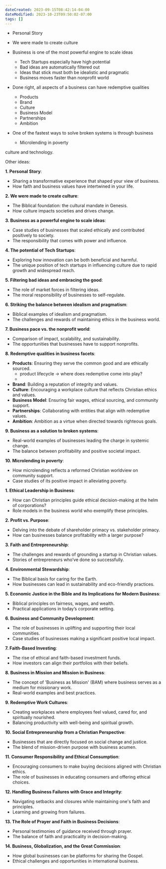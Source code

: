 ```yaml
---
dateCreated: 2023-09-15T08:42:14-04:00
dateModified: 2023-10-23T09:50:02-07:00
tags: []
---
```


- Personal Story
- We were made to create culture
- Business is one of the most powerful engine to scale ideas
	- Tech Startups especially have high potential
	- Bad ideas are automatically filtered out
	- Ideas that stick must both be idealistic and pragmatic
	- Business moves faster than nonprofit world
	
- Done right, all aspects of a business can have redemptive qualities
	- Products
	- Brand
	- Culture
	- Business Model
	- Partnerships
	- Ambition

- One of the fastest ways to solve broken systems is through business
	- Microlending in poverty

culture and technology.

Other ideas:

**1. Personal Story**:

- Sharing a transformative experience that shaped your view of business.
- How faith and business values have intertwined in your life.

**2. We were made to create culture**:

- The Biblical foundation: the cultural mandate in Genesis.
- How culture impacts societies and drives change.

**3. Business as a powerful engine to scale ideas**:

- Case studies of businesses that scaled ethically and contributed positively to society.
- The responsibility that comes with power and influence.

**4. The potential of Tech Startups**:

- Exploring how innovation can be both beneficial and harmful.
- The unique position of tech startups in influencing culture due to rapid growth and widespread reach.

**5. Filtering bad ideas and embracing the good**:

- The role of market forces in filtering ideas.
- The moral responsibility of businesses to self-regulate.

**6. Striking the balance between idealism and pragmatism**:

- Biblical examples of idealism and pragmatism.
- The challenges and rewards of maintaining ethics in the business world.

**7. Business pace vs. the nonprofit world**:

- Comparison of impact, scalability, and sustainability.
- The opportunities that businesses have to support nonprofits.

**8. Redemptive qualities in business facets**:

- **Products**: Ensuring they serve the common good and are ethically sourced.
	- product lifecycle -> where does redemptive come into play?
	- 
- **Brand**: Building a reputation of integrity and values.
- **Culture**: Encouraging a workplace culture that reflects Christian ethics and values.
- **Business Model**: Ensuring fair wages, ethical sourcing, and community support.
- **Partnerships**: Collaborating with entities that align with redemptive values.
- **Ambition**: Ambition as a virtue when directed towards righteous goals.

**9. Business as a solution to broken systems**:

- Real-world examples of businesses leading the charge in systemic change.
- The balance between profitability and positive societal impact.

**10. Microlending in poverty**:

- How microlending reflects a reformed Christian worldview on community support.
- Case studies of its positive impact in alleviating poverty.

**1. Ethical Leadership in Business**:

- How can Christian principles guide ethical decision-making at the helm of corporations?
- Role models in the business world who exemplify these principles.

**2. Profit vs. Purpose**:

- Delving into the debate of shareholder primacy vs. stakeholder primacy.
- How can businesses balance profitability with a larger purpose?

**3. Faith and Entrepreneurship**:

- The challenges and rewards of grounding a startup in Christian values.
- Stories of entrepreneurs who’ve done so successfully.

**4. Environmental Stewardship**:

- The Biblical basis for caring for the Earth.
- How businesses can lead in sustainability and eco-friendly practices.

**5. Economic Justice in the Bible and its Implications for Modern Business**:

- Biblical principles on fairness, wages, and wealth.
- Practical applications in today’s corporate setting.

**6. Business and Community Development**:

- The role of businesses in uplifting and supporting their local communities.
- Case studies of businesses making a significant positive local impact.

**7. Faith-Based Investing**:

- The rise of ethical and faith-based investment funds.
- How investors can align their portfolios with their beliefs.

**8. Business in Mission and Mission in Business**:

- The concept of 'Business as Mission' (BAM) where business serves as a medium for missionary work.
- Real-world examples and best practices.

**9. Redemptive Work Cultures**:

- Creating workplaces where employees feel valued, cared for, and spiritually nourished.
- Balancing productivity with well-being and spiritual growth.

**10. Social Entrepreneurship from a Christian Perspective**:

- Businesses that are directly focused on social change and justice.
- The blend of mission-driven purpose with business acumen.

**11. Consumer Responsibility and Ethical Consumption**:

- Encouraging consumers to make buying decisions aligned with Christian ethics.
- The role of businesses in educating consumers and offering ethical choices.

**12. Handling Business Failures with Grace and Integrity**:

- Navigating setbacks and closures while maintaining one's faith and principles.
- Learning and growing from failures.

**13. The Role of Prayer and Faith in Business Decisions**:

- Personal testimonies of guidance received through prayer.
- The balance of faith and practicality in decision-making.

**14. Business, Globalization, and the Great Commission**:

- How global businesses can be platforms for sharing the Gospel.
- Ethical challenges and opportunities in international business.